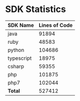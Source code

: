 # SDK Statistics

| SDK Name | Lines of Code |
| -------- | ------------- |
| java | 91894 |
| ruby | 48583 |
| python | 104686 |
| typescript | 18975 |
| csharp | 59355 |
| php | 101875 |
| php7 | 102044 |
| **Total** | 527412 |
